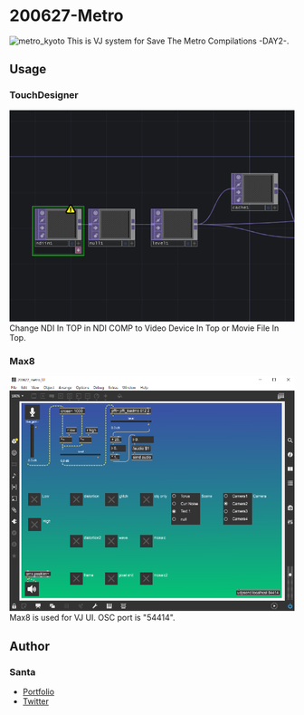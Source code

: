 # 200627-Metro
![metro_kyoto](img/metro_kyoto.gif)
This is VJ system for Save The Metro Compilations -DAY2-.

## Usage
### TouchDesigner
![MaxUI](img/NDI.png)
Change NDI In TOP in NDI COMP to Video Device In Top or Movie File In Top.

### Max8
![MaxUI](img/MaxUI.png)
Max8 is used for VJ UI. OSC port is "54414".

## Author
### Santa
- [Portfolio](https://santa-sukitoku.netlify.app/)
- [Twitter](https://twitter.com/santa_sukitoku)